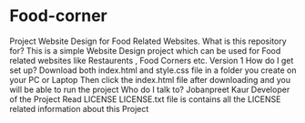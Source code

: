 # Food-corner
Project
Website Design for Food Related Websites.
What is this repository for?
This is a simple Website Design project which can be used for Food related websites like Restaurents , Food Corners etc.
Version 1
How do I get set up?
Download both index.html and style.css file in a folder you create on your PC or Laptop
Then click the index.html file after downloading and you will be able to run the project
Who do I talk to?
Jobanpreet Kaur
Developer of the Project
Read LICENSE
LICENSE.txt file is contains all the LICENSE related information about this Project
